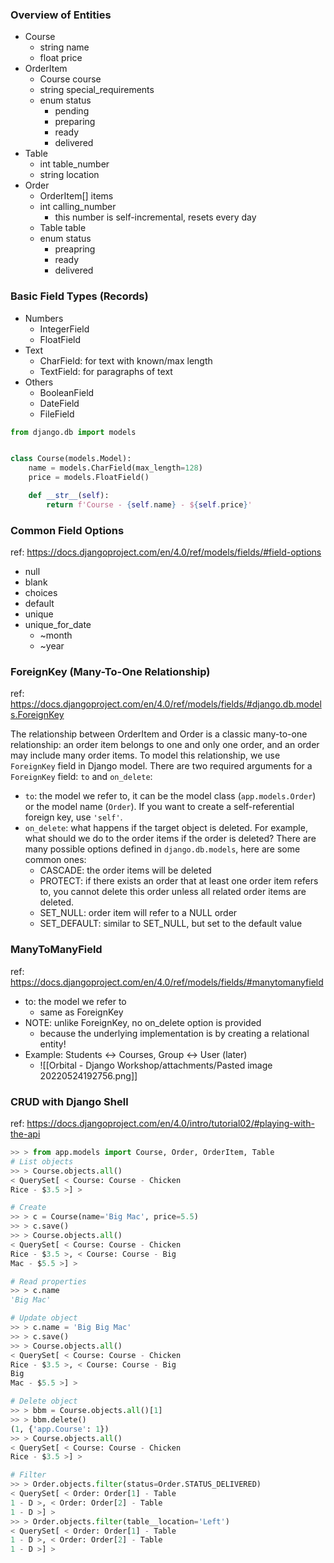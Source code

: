 ### Overview of Entities

* Course
    * string name
    * float price
* OrderItem
    * Course course
    * string special_requirements
    * enum status
        * pending
        * preparing
        * ready
        * delivered
* Table
    * int table_number
    * string location
* Order
    * OrderItem[] items
    * int calling_number
        * this number is self-incremental, resets every day
    * Table table
    * enum status
        * preapring
        * ready
        * delivered

### Basic Field Types (Records)

* Numbers
    * IntegerField
    * FloatField
* Text
    * CharField: for text with known/max length
    * TextField: for paragraphs of text
* Others
    * BooleanField
    * DateField
    * FileField

```python
from django.db import models


class Course(models.Model):
    name = models.CharField(max_length=128)
    price = models.FloatField()

    def __str__(self):
        return f'Course - {self.name} - ${self.price}'
```

### Common Field Options

ref: https://docs.djangoproject.com/en/4.0/ref/models/fields/#field-options

* null
* blank
* choices
* default
* unique
* unique_for_date
    * ~month
    * ~year

### ForeignKey (Many-To-One Relationship)

ref: https://docs.djangoproject.com/en/4.0/ref/models/fields/#django.db.models.ForeignKey

The relationship between OrderItem and Order is a classic many-to-one relationship: an order item belongs to one and
only one order, and an order may include many order items. To model this relationship, we use `ForeignKey` field in
Django model. There are two required arguments for a `ForeignKey` field: `to` and `on_delete`:

* `to`: the model we refer to, it can be the model class (`app.models.Order`) or the model name (`Order`). If you want
  to create a self-referential foreign key, use `'self'`.
* `on_delete`: what happens if the target object is deleted. For example, what should we do to the order items if the
  order is deleted? There are many possible options defined in `django.db.models`, here are some common ones:
    * CASCADE: the order items will be deleted
    * PROTECT: if there exists an order that at least one order item refers to, you cannot delete this order unless all
      related order items are deleted.
    * SET_NULL: order item will refer to a NULL order
    * SET_DEFAULT: similar to SET_NULL, but set to the default value

### ManyToManyField

ref: https://docs.djangoproject.com/en/4.0/ref/models/fields/#manytomanyfield

- to: the model we refer to
    - same as ForeignKey
- NOTE: unlike ForeignKey, no on_delete option is provided
    - because the underlying implementation is by creating a relational entity!
- Example: Students <-> Courses, Group <-> User (later)
    - ![[Orbital - Django Workshop/attachments/Pasted image 20220524192756.png]]

### CRUD with Django Shell

ref: https://docs.djangoproject.com/en/4.0/intro/tutorial02/#playing-with-the-api

```python
>> > from app.models import Course, Order, OrderItem, Table
# List objects
>> > Course.objects.all()
< QuerySet[ < Course: Course - Chicken
Rice - $3.5 >] >

# Create
>> > c = Course(name='Big Mac', price=5.5)
>> > c.save()
>> > Course.objects.all()
< QuerySet[ < Course: Course - Chicken
Rice - $3.5 >, < Course: Course - Big
Mac - $5.5 >] >

# Read properties
>> > c.name
'Big Mac'

# Update object
>> > c.name = 'Big Big Mac'
>> > c.save()
>> > Course.objects.all()
< QuerySet[ < Course: Course - Chicken
Rice - $3.5 >, < Course: Course - Big
Big
Mac - $5.5 >] >

# Delete object
>> > bbm = Course.objects.all()[1]
>> > bbm.delete()
(1, {'app.Course': 1})
>> > Course.objects.all()
< QuerySet[ < Course: Course - Chicken
Rice - $3.5 >] >

# Filter
>> > Order.objects.filter(status=Order.STATUS_DELIVERED)
< QuerySet[ < Order: Order[1] - Table
1 - D >, < Order: Order[2] - Table
1 - D >] >
>> > Order.objects.filter(table__location='Left')
< QuerySet[ < Order: Order[1] - Table
1 - D >, < Order: Order[2] - Table
1 - D >] >
```